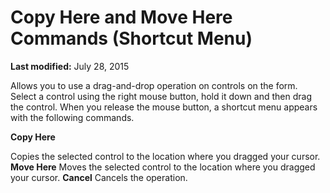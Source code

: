 
# Copy Here and Move Here Commands (Shortcut Menu)

 **Last modified:** July 28, 2015

Allows you to use a drag-and-drop operation on controls on the form. Select a control using the right mouse button, hold it down and then drag the control. When you release the mouse button, a shortcut menu appears with the following commands.

 **Copy Here**

Copies the selected control to the location where you dragged your cursor.
 **Move Here**
Moves the selected control to the location where you dragged your cursor.
 **Cancel**
Cancels the operation.
